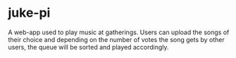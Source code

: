 # juke-pi
A web-app used to play music at gatherings. Users can upload the songs of their choice and depending on the number of votes the song gets by other users, the queue will be sorted and played accordingly.
